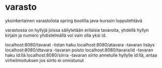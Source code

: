 # varasto
yksinkertainen varastolista spring bootilla
java-kurssin lopputehtävä

varastossa on hyllyjä joissa säilytetään erilaisia tavaroita, yhdellä hyllyn kirjain ja numero yhdistelmällä voi vain olla yksi id.


localhost:8080/tavarat      -listan haku
localhost:8080/atavara      -tavaran lisäys 
localhost:8080/dtavara      -tavaran poisto
localhost:8080/tavara/id    -tavaran haku id:llä
localhost:8080/siirra       -tavaran siirto annetulle hyllylle id:llä, antaa virheilmoituksen jos siirto ei onnistunut
